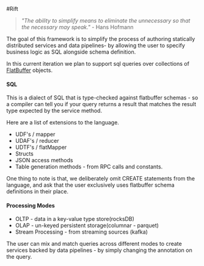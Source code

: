 
#Rift

> *"The ability to simplify means to eliminate the unnecessary so that the necessary may speak."* 
>                              - Hans Hofmann
 

The goal of this framework is to simplify the process of authoring statically distributed services and data pipelines- 
by allowing the user to specify business logic as SQL alongside schema definition.     



In this current iteration we plan to support sql queries over collections of [FlatBuffer](http://google.github.io/flatbuffers/)
objects. 


#### SQL
This is a dialect of SQL that is type-checked against flatbuffer schemas - so a compiler can tell you if your query 
returns a result that matches the result type expected by the service method.

Here are a list of extensions to the language.
- UDF's / mapper
- UDAF's / reducer
- UDTF's / flatMapper
- Structs
- JSON access methods
- Table generation methods - from RPC calls and constants.

One thing to note is that, we deliberately omit CREATE statements from the language, and ask that the user exclusively uses
flatbuffer schema definitions in their place.


#### Processing Modes

- OLTP - data in a key-value type store(rocksDB)
- OLAP - un-keyed persistent storage(columnar - parquet)
- Stream Processing - from streaming sources (kafka)

The user can mix and match queries across different modes to create services backed by data pipelines - by simply changing
the annotation on the query.



